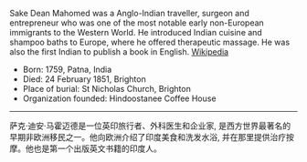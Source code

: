 Sake Dean Mahomed was a Anglo-Indian traveller, surgeon and entrepreneur who was one of the most notable early non-European immigrants to the Western World. He introduced Indian cuisine and shampoo baths to Europe, where he offered therapeutic massage. He was also the first Indian to publish a book in English. [Wikipedia](https://en.wikipedia.org/wiki/Sake_Dean_Mahomed)
- Born: 1759, Patna, India
- Died: 24 February 1851, Brighton
- Place of burial: St Nicholas Church, Brighton
- Organization founded: Hindoostanee Coffee House
------------------------------------------------
萨克·迪安·马霍迈德是一位英印旅行者、外科医生和企业家, 是西方世界最著名的早期非欧洲移民之一。他向欧洲介绍了印度美食和洗发水浴, 并在那里提供治疗按摩。他也是第一个出版英文书籍的印度人。

